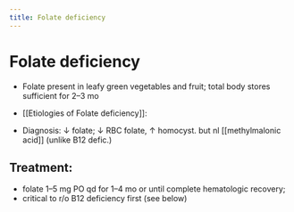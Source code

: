 ```yaml
---
title: Folate deficiency
---
```

# Folate deficiency


* Folate present in leafy green vegetables and fruit; total body stores sufficient for 2–3 mo

* [[Etiologies of Folate deficiency]]:

* Diagnosis: ↓ folate; ↓ RBC folate, ↑ homocyst. but nl [[methylmalonic acid]] (unlike B12 defic.)

## Treatment:
* folate 1–5 mg PO qd for 1–4 mo or until complete hematologic recovery;
* critical to r/o B12 deficiency first (see below)



